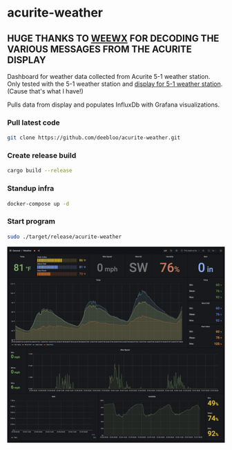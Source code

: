 # acurite-weather

## HUGE THANKS TO [WEEWX](http://weewx.com/) FOR DECODING THE VARIOUS MESSAGES FROM THE ACURITE DISPLAY

Dashboard for weather data collected from Acurite 5-1 weather station.
Only tested with the 5-1 weather station and [display for 5-1 weather station](https://www.acurite.com/shop-all/weather-instruments/weather-stations/5-in-1-color-weather-station-with-weather-ticker.html). (Cause that's what I have!)

Pulls data from display and populates InfluxDb with Grafana visualizations.

### Pull latest code

```BASH
git clone https://github.com/deebloo/acurite-weather.git
```

### Create release build

```BASH
cargo build --release
```

### Standup infra

```BASH
docker-compose up -d
```

### Start program

```BASH
sudo ./target/release/acurite-weather
```

![alt text](images/dashboard_2.png)
